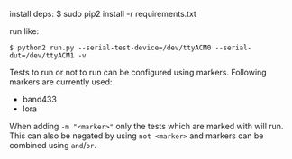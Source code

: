 install deps:
    $ sudo pip2 install -r requirements.txt

run like:

    $ python2 run.py --serial-test-device=/dev/ttyACM0 --serial-dut=/dev/ttyACM1 -v

Tests to run or not to run can be configured using markers. Following markers are currently used:
- band433
- lora

When adding `-m "<marker>"` only the tests which are marked with <marker> will run.
This can also be negated by using `not <marker>` and markers can be combined using `and`/`or`.
